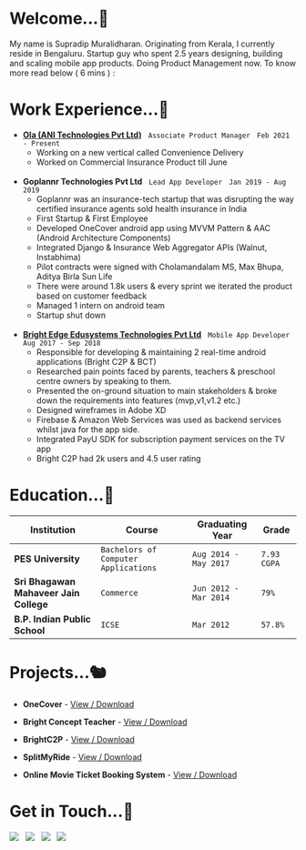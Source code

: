 <!--
**supro-96/supro-96** is a ✨ _special_ ✨ repository because its `README.md` (this file) appears on your GitHub profile.

Here are some ideas to get you started:

- 🔭 I’m currently working on ...
- 🌱 I’m currently learning ...
- 👯 I’m looking to collaborate on ...
- 🤔 I’m looking for help with ...
- 💬 Ask me about ...
- 📫 How to reach me: ...
- 😄 Pronouns: ...
- ⚡ Fun fact: ...
-->

# Welcome...:rat:


My name is Supradip Muralidharan. Originating from Kerala, I currently reside in Bengaluru. Startup guy who spent 2.5 years designing, building and scaling mobile app products. Doing Product Management now. To know more read below ( 6 mins ) :


# Work Experience...:bat:
* **[Ola (ANI Technologies Pvt Ltd)](https://in.linkedin.com/company/olacabs-com)** &nbsp; `Associate Product Manager` &nbsp; `Feb 2021 - Present`
  - Working on a new vertical called Convenience Delivery
  - Worked on Commercial Insurance Product till June
  <br />
* **Goplannr Technologies Pvt Ltd** &nbsp; `Lead App Developer` &nbsp; `Jan 2019 - Aug 2019`
  - Goplannr was an insurance-tech startup that was disrupting the way certified insurance agents sold health insurance in India
  - First Startup & First Employee
  - Developed OneCover android app using MVVM Pattern & AAC (Android Architecture Components)
  - Integrated Django & Insurance Web Aggregator APIs (Walnut, Instabhima)
  - Pilot contracts were signed with Cholamandalam MS, Max Bhupa, Aditya Birla Sun Life
  - There were around 1.8k users & every sprint we iterated the product based on customer feedback
  - Managed 1 intern on android team
  - Startup shut down
  <br />
* **[Bright Edge Edusystems Technologies Pvt Ltd](https://www.brightkidmont.com/)** &nbsp; `Mobile App Developer` &nbsp; `Aug 2017 - Sep 2018`
  - Responsible for developing & maintaining 2 real-time android applications (Bright C2P & BCT)
  - Researched pain points faced by parents, teachers & preschool centre owners by speaking to them.
  - Presented the on-ground situation to main stakeholders & broke down the requirements into features (mvp,v1,v1.2 etc.)
  - Designed wireframes in Adobe XD
  - Firebase & Amazon Web Services was used as backend services whilst java for the app side.
  - Integrated PayU SDK for subscription payment services on the TV app
  - Bright C2P had 2k users and 4.5 user rating

  
# Education...:owl:
Institution | Course | Graduating Year | Grade
------------ | ------------- | ------------ | ------------
**PES University** | `Bachelors of Computer Applications` | `Aug 2014 - May 2017` | `7.93 CGPA`
**Sri Bhagawan Mahaveer Jain College** | `Commerce` | `Jun 2012 - Mar 2014` | `79%`
**B.P. Indian Public School** | `ICSE` | `Mar 2012` | `57.8%`
  
# Projects...:chipmunk:

* **OneCover** - [View / Download](https://photos.app.goo.gl/vDsBTHGopbXi1vNb8)

* **Bright Concept Teacher** - [View / Download](https://github.com/supro-96/supro-96/blob/main/Bright%20Concept%20Teacher.pdf)

* **BrightC2P** - [View / Download](https://photos.app.goo.gl/vDsBTHGopbXi1vNb8)

* **SplitMyRide** - [View / Download](https://github.com/supro-96/supro-96/blob/main/SplitMyRide.pdf)

* **Online Movie Ticket Booking System** - [View / Download](https://github.com/supro-96/supro-96/blob/main/Online%20Movie%20Ticket%20Booking%20System.pdf)

# Get in Touch...:frog:

  <a href="https://stackoverflow.com/users/8525451/supro-96"><img src="https://img.shields.io/badge/-Stack_Overflow-F5F5F5?style=flat-square&amp;logo=StackOverflow"></a> &nbsp; <a href="https://www.youtube.com/channel/UCG0lG4-WSEakzf4dIzIlayA"><img src="https://img.shields.io/badge/-Youtube-F5F5F5?style=flat-square&amp;logo=Youtube&amp;logoColor=red"></a> &nbsp; <img src="https://img.shields.io/badge/-pradip.withu@gmail.com-F5F5F5?style=flat-square&amp;logo=Gmail"> &nbsp; <img src="https://img.shields.io/badge/-+917259837601-F5F5F5?style=flat-square&amp;logo=Whatsapp">  <br /> 
